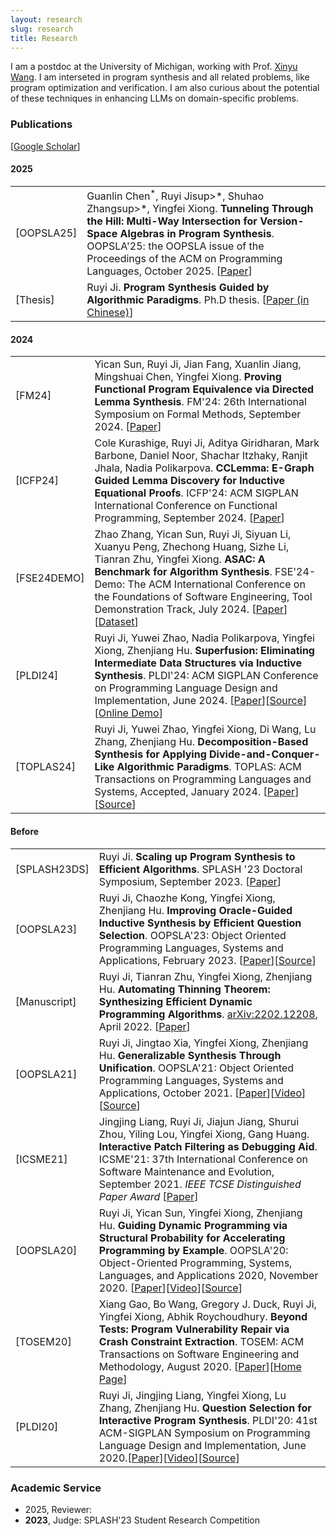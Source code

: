 ```yaml
---
layout: research
slug: research
title: Research
---
```


I am a postdoc at the University of Michigan, working with Prof. <a href="https://web.eecs.umich.edu/~xwangsd/">Xinyu Wang</a>. I am interseted in program synthesis and all related problems, like program optimization and verification. I am also curious about the potential of these techniques in enhancing LLMs on domain-specific problems.

### Publications

<p>[<a href="https://scholar.google.com/citations?hl=en&user=RXx21P4AAAAJ">Google Scholar</a>]</p>

#### 2025
<table>
	<tr> <td align="left" class="td" id="OOPSLA25">[OOPSLA25]</td> <td align="left"> Guanlin Chen<sup><a>*</a></sup>, Ruyi Jisup><a>*</a></sup>, Shuhao Zhangsup><a>*</a></sup>, Yingfei Xiong. <strong>Tunneling Through the Hill: Multi-Way Intersection for Version-Space Algebras in Program Synthesis</strong>. OOPSLA'25: the OOPSLA issue of the Proceedings of the ACM on Programming Languages, October 2025. [<a href="/paper/FM24.pdf">Paper</a>]</td></tr>
	<tr> <td align="left" class="td" id="thesis">[Thesis]</td> <td align="left">Ruyi Ji. <strong>Program Synthesis Guided by Algorithmic Paradigms</strong>. Ph.D thesis. [<a href="/paper/thesis.pdf">Paper (in Chinese)</a>]</td></tr>
</table>

#### 2024

<table><tr> <td align="left" class="td" id="FM24">[FM24]</td> <td align="left">Yican Sun, Ruyi Ji, Jian Fang, Xuanlin Jiang, Mingshuai Chen, Yingfei Xiong. <strong>Proving Functional Program Equivalence via Directed Lemma Synthesis</strong>. FM'24: 26th International Symposium on Formal Methods, September 2024. [<a href="/paper/FM24.pdf">Paper</a>]</td></tr>

<tr> <td align="left" class="td" id="ICFP24">[ICFP24]</td> <td align="left">Cole Kurashige, Ruyi Ji, Aditya Giridharan, Mark Barbone, Daniel Noor, Shachar Itzhaky, Ranjit Jhala, Nadia Polikarpova. <strong>CCLemma: E-Graph Guided Lemma Discovery for Inductive Equational Proofs</strong>. ICFP'24: ACM SIGPLAN International Conference on Functional Programming, September 2024. [<a href="/paper/ICFP24.pdf">Paper</a>]</td></tr>

<tr> <td align="left" class="td" id="FSE24DEMO">[FSE24DEMO]</td> <td align="left">Zhao Zhang, Yican Sun, Ruyi Ji, Siyuan Li, Xuanyu Peng, Zhechong Huang, Sizhe Li, Tianran Zhu, Yingfei Xiong. <strong>ASAC: A Benchmark for Algorithm Synthesis</strong>. FSE'24-Demo: The ACM International Conference on the Foundations of Software Engineering, Tool Demonstration Track, July 2024. [<a href="/paper/FSE24DEMO.pdf">Paper</a>][<a href="https://auqwqua.github.io/ASACBenchmark/">Dataset</a>]</td></tr>

<tr> <td align="left" class="td" id="PLDI24">[PLDI24]</td> <td align="left">Ruyi Ji, Yuwei Zhao, Nadia Polikarpova, Yingfei Xiong, Zhenjiang Hu. <strong>Superfusion: Eliminating Intermediate Data Structures via Inductive Synthesis</strong>. PLDI'24: ACM SIGPLAN Conference on Programming Language Design and Implementation, June 2024. [<a href="/paper/PLDI24.pdf">Paper</a>][<a href="https://github.com/jiry17/SuFu">Source</a>][<a href="http://8.140.207.65/">Online Demo</a>]</td></tr>

<tr> <td align="left" class="td" id="TOPLAS24">[TOPLAS24]</td> <td align="left">Ruyi Ji, Yuwei Zhao, Yingfei Xiong, Di Wang, Lu Zhang, Zhenjiang Hu. <strong>Decomposition-Based Synthesis for Applying Divide-and-Conquer-Like Algorithmic Paradigms</strong>. TOPLAS: ACM Transactions on Programming Languages and Systems, Accepted, January 2024. [<a href="/paper/TOPLAS24.pdf">Paper</a>][<a href="https://github.com/jiry17/AutoLifter">Source</a>]</td></tr>
</table>

#### Before

<table><tr> <td align="left" class="td" id="SPLASH23DS">[SPLASH23DS]</td> <td align="left">Ruyi Ji. <strong>Scaling up Program Synthesis to Efficient Algorithms</strong>. SPLASH '23 Doctoral Symposium, September 2023. [<a href="/paper/SPLASH23DS.pdf">Paper</a>]</td></tr>

<tr> <td align="left" class="td" id="OOPSLA23">[OOPSLA23]</td> <td align="left">Ruyi Ji, Chaozhe Kong, Yingfei Xiong, Zhenjiang Hu. <strong>Improving Oracle-Guided Inductive Synthesis by Efficient
Question Selection</strong>. OOPSLA'23: Object Oriented Programming Languages, Systems and Applications, February 2023. [<a href="/paper/OOPSLA23.pdf">Paper</a>][<a href="https://github.com/jiry17/LearnSy">Source</a>]</td></tr>

<tr> <td align="left" class="td" id="MetHyl">[Manuscript]</td> <td align="left">Ruyi Ji, Tianran Zhu, Yingfei Xiong, Zhenjiang Hu. <strong>Automating Thinning Theorem: Synthesizing Efficient
Dynamic Programming Algorithms</strong>. <a href="https://arxiv.org/abs/2202.12208">arXiv:2202.12208</a>, April 2022. [<a href="/paper/MetHyl.pdf">Paper</a>]</td></tr>

<tr> <td align="left" class="td" id="OOPSLA21">[OOPSLA21]</td> <td align="left">Ruyi Ji, Jingtao Xia, Yingfei Xiong, Zhenjiang Hu. <strong>Generalizable Synthesis Through Unification</strong>. OOPSLA'21: Object Oriented Programming Languages, Systems and Applications, October 2021. [<a href="/paper/OOPSLA21.pdf">Paper</a>][<a href="https://www.youtube.com/watch?v=QSKaonLm5X0">Video</a>][<a href="https://github.com/jiry17/PolyGen">Source</a>]</td></tr>

<tr> <td align="left" class="td" id="ICSME21">[ICSME21]</td> <td align="left">Jingjing Liang, Ruyi Ji, Jiajun Jiang, Shurui Zhou, Yiling Lou, Yingfei Xiong, Gang Huang. <strong>Interactive Patch Filtering as Debugging Aid</strong>. ICSME'21: 37th International Conference on Software Maintenance and Evolution, September 2021. <i>IEEE TCSE Distinguished Paper Award</i> [<a href="/paper/ICSME21.pdf">Paper</a>]</td></tr>

<tr> <td align="left" class="td" id="OOPSLA20">[OOPSLA20]</td> <td align="left">Ruyi Ji, Yican Sun, Yingfei Xiong, Zhenjiang Hu. <strong>Guiding Dynamic Programming via Structural Probability for Accelerating Programming by Example</strong>. OOPSLA'20: Object-Oriented Programming, Systems, Languages, and Applications 2020, November 2020. [<a href="/paper/OOPSLA20.pdf">Paper</a>][<a href="https://www.youtube.com/watch?v=wJy-gEXVxO0">Video</a>][<a href="https://github.com/jiry17/MaxFlash">Source</a>]</td></tr>

<tr> <td align="left" class="td">[TOSEM20]</td> <td align="left">Xiang Gao, Bo Wang, Gregory J. Duck, Ruyi Ji, Yingfei Xiong, Abhik Roychoudhury. <strong>Beyond Tests: Program Vulnerability Repair via Crash Constraint Extraction</strong>. TOSEM: ACM Transactions on Software Engineering and Methodology, August 2020. [<a href="/paper/TOSEM20.pdf">Paper</a>][<a href="https://extractfix.github.io/">Home Page</a>]</td></tr>

<tr> <td align="left" class="td">[PLDI20]</td> <td align="left">Ruyi Ji, Jingjing Liang, Yingfei Xiong, Lu Zhang, Zhenjiang Hu. <strong>Question Selection for Interactive Program Synthesis</strong>. PLDI'20: 41st ACM-SIGPLAN Symposium on Programming Language Design and Implementation, June 2020.[<a href="/paper/PLDI20.pdf">Paper</a>][<a href="https://www.youtube.com/watch?v=kiMqddaV0io">Video</a>][<a href="https://github.com/jiry17/IntSy">Source</a>]</td></tr>

</table>


<h3 id="service">Academic Service</h3>

<ul>
	<li><string>2025</strong>, Reviewer: 
	<li><strong>2023</strong>, Judge: SPLASH'23 Student Research Competition</li>
</ul>
